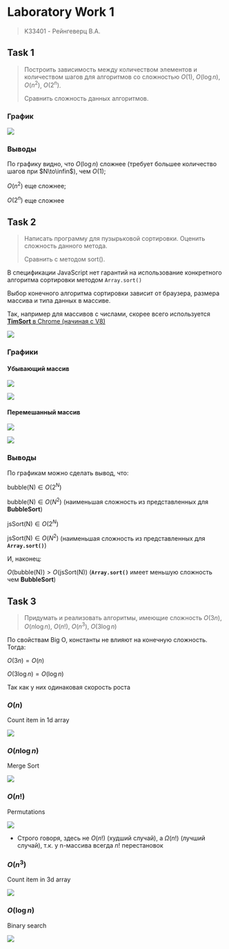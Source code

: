 # Laboratory Work 1
> K33401 - Рейнгеверц В.А.


## Task 1
> Построить зависимость между количеством элементов и количеством шагов для
алгоритмов со сложностью $О(1)$, $O(\log n)$, $O(n^2)$, $O(2^n)$. 
>
> Сравнить сложность данных
алгоритмов.

### График

![](https://i.imgur.com/EA1sfAy.png)

### Выводы

По графику видно, что $O(\log n)$ сложнее (требует большее количество шагов при $N\to\infin$), чем $О(1)$; 

$O(n^2)$ еще сложнее; 

$O(2^n)$ еще сложнее

## Task 2
> Написать программу для пузырьковой сортировки. Оценить сложность данного
метода. 
> 
> Сравнить с методом sort().


В спецификации JavaScript нет гарантий на использование конкретного алгоритма сортировки методом `Array.sort()`

Выбор конечного алгоритма сортировки зависит от браузера, размера массива и типа данных в массиве.

Так, например для массивов с числами, скорее всего используется [**TimSort** в Chrome (начиная с V8)](https://stackoverflow.com/a/37245185)

![](https://i.imgur.com/lfCueGZ.png)

### Графики


#### Убывающий массив

![](https://i.imgur.com/sOu58HU.png)

![](https://i.imgur.com/OA5SKOH.png)


#### Перемешанный массив

![](https://i.imgur.com/Ka1PBlH.png)

![](https://i.imgur.com/Ig7INg4.png)

### Выводы

По графикам можно сделать вывод, что:

$\text{bubble(N)}\in O(2^N)$

$\text{bubble(N)}\in O(N^2)$ (наименьшая сложность из представленных для **BubbleSort**)

$\text{jsSort(N)}\in O(2^N)$

$\text{jsSort(N)}\in O(N^2)$ (наименьшая сложность из представленных для **`Array.sort()`**)

И, наконец:

$O(\text{bubble(N)}) > O(\text{jsSort(N)})$ (**`Array.sort()`** имеет меньшую сложность чем **BubbleSort**)


## Task 3

> Придумать и реализовать алгоритмы, имеющие сложность $O(3n)$, $O(n\log n)$, $O(n!)$, $O(n^3)$, $O(3\log n)$
>

По свойствам Big O, константы не влияют на конечную сложность. Тогда: 

$O(3n) = O(n)$

$O(3\log n) = O(\log n)$

Так как у них одинаковая скорость роста

### $O(n)$

Count item in 1d array

![](https://i.imgur.com/d1SXaxv.png)
### $O(n \log n)$

Merge Sort

![](https://i.imgur.com/RG9dIne.png)

### $O(n!)$

Permutations

![](https://i.imgur.com/7LrFok2.png)

- Строго говоря, здесь не $O(n!)$ (худший случай), a $\Omega(n!)$ (лучший случай), т.к. у n-массива всегда $n!$ перестановок

### $O(n^3)$

Count item in 3d array

![](https://i.imgur.com/5BtdD3G.png)

### $O(\log n)$

Binary search

![](https://i.imgur.com/bzoUiVm.png)